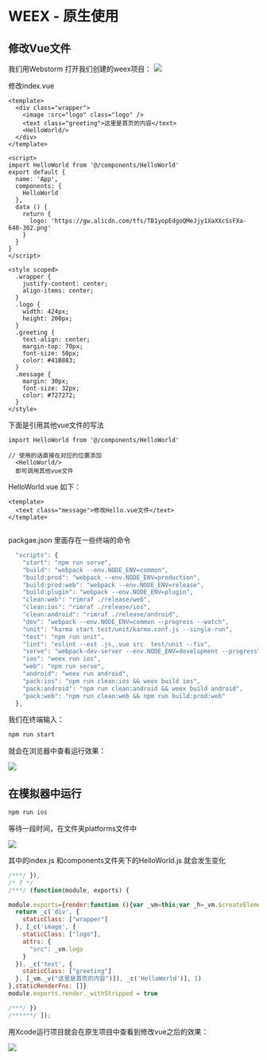 # WEEX - 原生使用

## 修改Vue文件

我们用Webstorm 打开我们创建的weex项目：
![](./img/4.png)

修改index.vue

``` vue
<template>
  <div class="wrapper">
    <image :src="logo" class="logo" />
    <text class="greeting">这里是首页的内容</text>
    <HelloWorld/>
  </div>
</template>

<script>
import HelloWorld from '@/components/HelloWorld'
export default {
  name: 'App',
  components: {
    HelloWorld
  },
  data () {
    return {
      logo: 'https://gw.alicdn.com/tfs/TB1yopEdgoQMeJjy1XaXXcSsFXa-640-302.png'
    }
  }
}
</script>

<style scoped>
  .wrapper {
    justify-content: center;
    align-items: center;
  }
  .logo {
    width: 424px;
    height: 200px;
  }
  .greeting {
    text-align: center;
    margin-top: 70px;
    font-size: 50px;
    color: #41B883;
  }
  .message {
    margin: 30px;
    font-size: 32px;
    color: #727272;
  }
</style>

```

下面是引用其他vue文件的写法

``` vue
import HelloWorld from '@/components/HelloWorld'

// 使用的话直接在对应的位置添加
  <HelloWorld/>
  即可调用其他vue文件

```


HelloWorld.vue 如下：

``` vue
<template>
  <text class="message">修改Hello.vue文件</text>
</template>


```


packgae.json 里面存在一些终端的命令

``` js
  "scripts": {
    "start": "npm run serve",
    "build": "webpack --env.NODE_ENV=common",
    "build:prod": "webpack --env.NODE_ENV=production",
    "build:prod:web": "webpack --env.NODE_ENV=release",
    "build:plugin": "webpack --env.NODE_ENV=plugin",
    "clean:web": "rimraf ./release/web",
    "clean:ios": "rimraf ./release/ios",
    "clean:android": "rimraf ./release/android",
    "dev": "webpack --env.NODE_ENV=common --progress --watch",
    "unit": "karma start test/unit/karma.conf.js --single-run",
    "test": "npm run unit",
    "lint": "eslint --ext .js,.vue src  test/unit --fix",
    "serve": "webpack-dev-server --env.NODE_ENV=development --progress",
    "ios": "weex run ios",
    "web": "npm run serve",
    "android": "weex run android",
    "pack:ios": "npm run clean:ios && weex build ios",
    "pack:android": "npm run clean:android && weex build android",
    "pack:web": "npm run clean:web && npm run build:prod:web"
  },

```

我们在终端输入：
``` js
npm run start
```
就会在浏览器中查看运行效果：

![](./img/5.png)

## 在模拟器中运行

``` js
npm run ios
```

等待一段时间，在文件夹platforms文件中

![](./img/6.png)

其中的index.js 和components文件夹下的HelloWorld.js 就会发生变化

``` js
/***/ }),
/* 7 */
/***/ (function(module, exports) {

module.exports={render:function (){var _vm=this;var _h=_vm.$createElement;var _c=_vm._self._c||_h;
  return _c('div', {
    staticClass: ["wrapper"]
  }, [_c('image', {
    staticClass: ["logo"],
    attrs: {
      "src": _vm.logo
    }
  }), _c('text', {
    staticClass: ["greeting"]
  }, [_vm._v("这里是首页的内容")]), _c('HelloWorld')], 1)
},staticRenderFns: []}
module.exports.render._withStripped = true

/***/ })
/******/ ]);

```

用Xcode运行项目就会在原生项目中查看到修改vue之后的效果：

![](./img/7.png)

